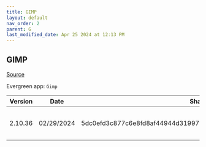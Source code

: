 ```yaml
---
title: GIMP
layout: default
nav_order: 2
parent: G
last_modified_date: Apr 25 2024 at 12:13 PM
---
```


## GIMP

[Source](https://www.gimp.org/)

Evergreen app: `Gimp`

| Version | Date       | Sha256                                                           | URI                                                                                                                                                    |
| ------- | ---------- | ---------------------------------------------------------------- | ------------------------------------------------------------------------------------------------------------------------------------------------------ |
| 2.10.36 | 02/29/2024 | 5dc0efd3c877c6e8fd8af44944d31997875e38b610f95b30445aea3758dbbe90 | [https://mirrors.iu13.net/gimp/gimp/v2.10/windows/gimp-2.10.36-setup-1.exe](https://mirrors.iu13.net/gimp/gimp/v2.10/windows/gimp-2.10.36-setup-1.exe) |
